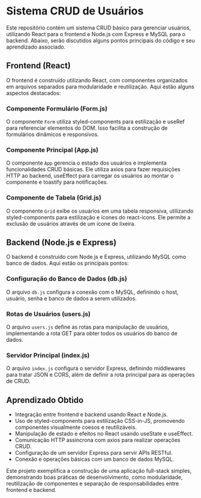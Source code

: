 # Sistema CRUD de Usuários

Este repositório contém um sistema CRUD básico para gerenciar usuários, utilizando React para o frontend e Node.js com Express e MySQL para o backend. Abaixo, serão discutidos alguns pontos principais do código e seu aprendizado associado.

## Frontend (React)
O frontend é construído utilizando React, com componentes organizados em arquivos separados para modularidade e reutilização. Aqui estão alguns aspectos destacados:

### Componente Formulário (Form.js)
O componente `Form` utiliza styled-components para estilização e useRef para referenciar elementos do DOM. Isso facilita a construção de formulários dinâmicos e responsivos.

### Componente Principal (App.js)
O componente `App` gerencia o estado dos usuários e implementa funcionalidades CRUD básicas. Ele utiliza axios para fazer requisições HTTP ao backend, useEffect para carregar os usuários ao montar o componente e toastify para notificações.

### Componente de Tabela (Grid.js)
O componente `Grid` exibe os usuários em uma tabela responsiva, utilizando styled-components para estilização e ícones do react-icons. Ele permite a exclusão de usuários através de um ícone de lixeira.

## Backend (Node.js e Express)
O backend é construído com Node.js e Express, utilizando MySQL como banco de dados. Aqui estão os principais pontos:

### Configuração do Banco de Dados (db.js)
O arquivo `db.js` configura a conexão com o MySQL, definindo o host, usuário, senha e banco de dados a serem utilizados.

### Rotas de Usuários (users.js)
O arquivo `users.js` define as rotas para manipulação de usuários, implementando a rota GET para obter todos os usuários do banco de dados.

### Servidor Principal (index.js)
O arquivo `index.js` configura o servidor Express, definindo middlewares para tratar JSON e CORS, além de definir a rota principal para as operações de CRUD.

## Aprendizado Obtido
- Integração entre frontend e backend usando React e Node.js.
- Uso de styled-components para estilização CSS-in-JS, promovendo componentes visualmente coesos e reutilizáveis.
- Manipulação de estado e efeitos no React usando useState e useEffect.
- Comunicação HTTP assíncrona com axios para realizar operações CRUD.
- Configuração de um servidor Express para servir APIs RESTful.
- Conexão e operações básicas com um banco de dados MySQL.

Este projeto exemplifica a construção de uma aplicação full-stack simples, demonstrando boas práticas de desenvolvimento, como modularidade, reutilização de componentes e separação de responsabilidades entre frontend e backend.
